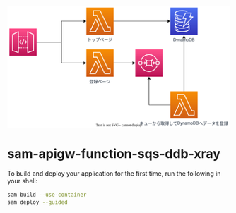 ![](https://raw.githubusercontent.com/sugikeitter/aws-demo/main/sam-apigw-function-sqs-ddb-xray/sam-apigw-function-sqs-ddb-xray.drawio.svg)

# sam-apigw-function-sqs-ddb-xray

To build and deploy your application for the first time, run the following in your shell:

```bash
sam build --use-container
sam deploy --guided
```
